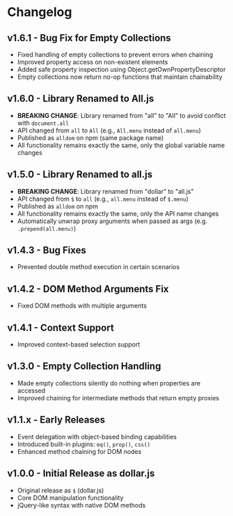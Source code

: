 # Changelog

## v1.6.1 - Bug Fix for Empty Collections
- Fixed handling of empty collections to prevent errors when chaining
- Improved property access on non-existent elements
- Added safe property inspection using Object.getOwnPropertyDescriptor
- Empty collections now return no-op functions that maintain chainability

## v1.6.0 - Library Renamed to All.js
- **BREAKING CHANGE**: Library renamed from "all" to "All" to avoid conflict with `document.all`
- API changed from `all` to `All` (e.g., `All.menu` instead of `all.menu`)
- Published as `alldom` on npm (same package name)
- All functionality remains exactly the same, only the global variable name changes

## v1.5.0 - Library Renamed to all.js
- **BREAKING CHANGE**: Library renamed from "dollar" to "all.js"
- API changed from `$` to `all` (e.g., `all.menu` instead of `$.menu`)
- Published as `alldom` on npm
- All functionality remains exactly the same, only the API name changes
- Automatically unwrap proxy arguments when passed as args (e.g. `.prepend(all.menu)`)

## v1.4.3 - Bug Fixes
- Prevented double method execution in certain scenarios

## v1.4.2 - DOM Method Arguments Fix
- Fixed DOM methods with multiple arguments

## v1.4.1 - Context Support
- Improved context-based selection support

## v1.3.0 - Empty Collection Handling
- Made empty collections silently do nothing when properties are accessed
- Improved chaining for intermediate methods that return empty proxies

## v1.1.x - Early Releases
- Event delegation with object-based binding capabilities
- Introduced built-in plugins: `eq()`, `prop()`, `css()`
- Enhanced method chaining for DOM nodes

## v1.0.0 - Initial Release as dollar.js
- Original release as `$` (dollar.js)
- Core DOM manipulation functionality
- jQuery-like syntax with native DOM methods